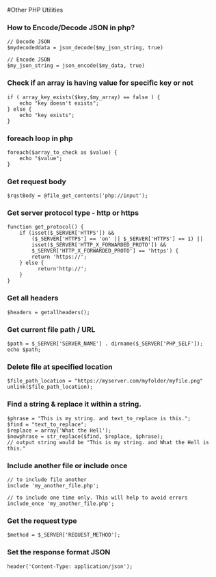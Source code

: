 #Other PHP Utilities

### How to Encode/Decode JSON in php?

```
// Decode JSON
$mydecodeddata = json_decode($my_json_string, true)

// Encode JSON
$my_json_string = json_encode($my_data, true)
```

### Check if an array is having value for specific key or not

```
if ( array_key_exists($key,$my_array) == false ) {
    echo "key doesn't exists";
} else {
    echo "key exists";
}
```

### foreach loop in php

```
foreach($array_to_check as $value) {
    echo "$value";
}
```

### Get request body

```
$rqstBody = @file_get_contents('php://input');
```

### Get server protocol type - http or https

```
function get_protocol() {
    if (isset($_SERVER['HTTPS']) &&
        ($_SERVER['HTTPS'] == 'on' || $_SERVER['HTTPS'] == 1) ||
        isset($_SERVER['HTTP_X_FORWARDED_PROTO']) &&
        $_SERVER['HTTP_X_FORWARDED_PROTO'] == 'https') {
        return 'https://';
    } else {
          return'http://';
    }
}
```

### Get all headers

```
$headers = getallheaders();
```

### Get current file path / URL

```
$path = $_SERVER['SERVER_NAME'] . dirname($_SERVER['PHP_SELF']);
echo $path;
```

### Delete file at specified location

```
$file_path_location = "https://myserver.com/myfolder/myfile.png" 
unlink($file_path_location);
```

### Find a string & replace it within a string.

```
$phrase = "This is my string. and text_to_replace is this.";
$find = "text_to_replace";
$replace = array('What the Hell');
$newphrase = str_replace($find, $replace, $phrase);
// output string would be "This is my string. and What the Hell is this." 
```

### Include another file or include once

```
// to include file another
include 'my_another_file.php';

// to include one time only. This will help to avoid errors
include_once 'my_another_file.php';
```

### Get the request type

```
$method = $_SERVER['REQUEST_METHOD'];
```

### Set the response format JSON

```
header('Content-Type: application/json');
```